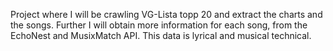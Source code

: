 Project where I will be crawling VG-Lista topp 20 and extract the charts and the songs. Further I will obtain more information for each song, from the EchoNest and MusixMatch API. This data is lyrical and musical technical.
